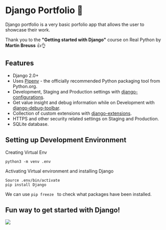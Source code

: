 # Django Portfolio :snake:

Django portfolio is a very basic porfolio app that allows the user to showcase their work.

Thank you to the __"Getting started with Django"__ course on Real Python by __Martin Breuss__ :thumbsup::ok_hand:

## Features

- Django 2.0+
- Uses [Pipenv](https://github.com/kennethreitz/pipenv) - the officially recommended Python packaging tool from Python.org.
- Development, Staging and Production settings with [django-configurations](https://django-configurations.readthedocs.org).
- Get value insight and debug information while on Development with [django-debug-toolbar](https://django-debug-toolbar.readthedocs.org).
- Collection of custom extensions with [django-extensions](http://django-extensions.readthedocs.org).
- HTTPS and other security related settings on Staging and Production.
- SQLite database.



## Setting up Development Environment

Creating Virtual Env

```
python3 -m venv .env
```

Activating Virtual environment and installing Django
```
Source .env/bin/activate
pip install Django
```

We can use ```pip freeze ``` to check what packages have been installed.

## Fun way to get started with Django!

![](https://media.giphy.com/media/m7xbffjvR3ZD2/giphy.gif)
